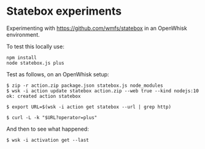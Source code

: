 Statebox experiments
===

Experimenting with https://github.com/wmfs/statebox in an OpenWhisk environment.

To test this locally use:

    npm install
    node statebox.js plus
    
Test as follows, on an OpenWhisk setup:

    $ zip -r action.zip package.json statebox.js node_modules
    $ wsk -i action update statebox action.zip --web true --kind nodejs:10
    ok: created action statebox

    $ export URL=$(wsk -i action get statebox --url | grep http)

    $ curl -L -k "$URL?operator=plus"

And then to see what happened:

    $ wsk -i activation get --last